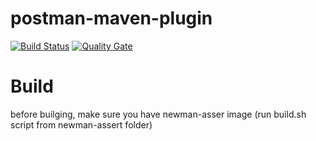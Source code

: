 # postman-maven-plugin
[![Build Status](https://travis-ci.org/cpollet/postman-maven-plugin.svg?branch=master)](https://travis-ci.org/cpollet/postman-maven-plugin) [![Quality Gate](https://sonarcloud.io/api/project_badges/measure?project=net.cpollet.maven.plugins%3Apostman-maven-plugin&metric=alert_status)](https://sonarcloud.io/dashboard?id=net.cpollet.maven.plugins%3Apostman-maven-plugin)

# Build
before builging, make sure you have newman-asser image (run build.sh script from newman-assert folder)
